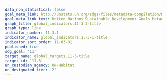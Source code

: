 ```yaml
---
data_non_statistical: false
goal_meta_link: http://unstats.un.org/sdgs/files/metadata-compilation/Metadata-Goal-11.pdf
goal_meta_link_text: United Nations Sustainable Development Goals Metadata (pdf 2066kB)
graph_title: global_indicators.11-3-1-title
graph_type: line
indicator_number: 11.3.1
indicator_name: global_indicators.11-3-1-title
indicator_sort_order: 11-03-01
published: true
sdg_goal: '11'
target_name: global_targets.11-3-title
target_id: '11.3'
un_custodian_agency: UN-Habitat
un_designated_tier: '2'
---
```


